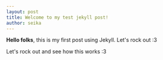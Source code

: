 ```yaml
---
layout: post
title: Welcome to my test jekyll post!
author: seika
---
```

**Hello folks**, this is my first post using Jekyll. Let's rock out :3

Let's rock out and see how this works :3
